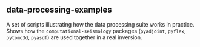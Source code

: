 
data-processing-examples
------------------------

A set of scripts illustrating how the data processing suite works in practice. Shows how the `computational-seismology` packages (`pyadjoint`, `pyflex`, `pytomo3d`, `pyasdf`) are used together in a real inversion.

